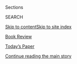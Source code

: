 <div id="app">

<div>

<div class="NYTAppHideMasthead css-zz1s19 e1suatyy0">

<div class="section css-ui9rw0 e1suatyy2">

<div class="css-11hrj97 er09x8g0">

<div class="css-6n7j50">

</div>

<span class="css-1dv1kvn">Sections</span>

<div class="css-10488qs">

<span class="css-1dv1kvn">SEARCH</span>

</div>

[Skip to content](#site-content)[Skip to site index](#site-index)

</div>

<div id="masthead-section-label" class="css-1fnb9ct eaxe0e00">

[Book
Review](https://www.nytimes3xbfgragh.onion/section/books/review)

</div>

<div class="css-10698na e1huz5gh0">

</div>

</div>

<div id="masthead-bar-one" class="section hasLinks css-15hmgas e1csuq9d3">

<div class="css-uqyvli e1csuq9d0">

</div>

<div class="css-1uqjmks e1csuq9d1">

</div>

<div class="css-9e9ivx">

[](https://myaccount.nytimes3xbfgragh.onion/auth/login?response_type=cookie&client_id=vi)

</div>

<div class="css-1bvtpon e1csuq9d2">

[Today’s Paper](https://www.nytimes3xbfgragh.onion/section/todayspaper)

</div>

</div>

</div>

</div>

<div data-aria-hidden="false">

<div id="site-content" data-role="main">

<div class="css-1ffjgkm">

</div>

<div id="top-wrapper" class="css-15p45cc eaca97t0" type="top">

<div id="top-slug" class="css-19x0jxb eaca97t1" hidden="">

Advertisement

</div>

[Continue reading the main
story](#after-top)

<div class="ad top-wrapper" style="text-align:center;height:100%;display:block;min-height:90px">

<div id="top" class="place-ad" data-position="top" data-size-key="top">

</div>

</div>

<div id="after-top">

</div>

</div>

<div id="collection-book-review" class="section css-15h4p1b e9abtgs0">

<div class="css-1j21atc e1svk9qx1">

<div class="css-fmiefx e1svk9qx2">

<div class="css-1hk7r2m eu54l5x0">

<div id="sponsor-wrapper" class="css-7a1pgi eaca97t0" type="sponsor" hidden="">

<div id="sponsor-slug" class="css-1l4mleb eaca97t1" hidden="">

Supported by

</div>

[Continue reading the main
story](#after-sponsor)

<div id="sponsor" class="ad sponsor-wrapper" style="text-align:left;height:100%;display:block">

</div>

<div id="after-sponsor">

</div>

</div>

</div>

### <span class="css-hue6tr ezz4tcd1">[Books](/section/books)</span>

</div>

<div class="css-nfcc9b e1svk9qx3">

<div class="css-vl9dhg e1svk9qx5">

<div class="css-1nrhkj6 e1svk9qx6">

# Book Review

<div class="follow-button-placeholder" data-collection-id="">

</div>

</div>

</div>

</div>

</div>

1.  [Best Sellers](/books/best-sellers/)
2.  [By the Book](/column/by-the-book)
3.  [Crime](/column/crime)
4.  [Children’s Books](/column/childrens-books)
5.  [Book Review Podcast](/column/book-review-podcast)
6.  [Now Read
    This](/spotlight/now-read-this)
7.  [Globetrotting](/interactive/2020/01/08/books/new-books-international.html)

<div class="css-4svvz1 ekkqrpp0">

<div id="collection-highlights-container" class="section css-18l1u7x e46isfb1">

<div class="css-gfgt40 ekkqrpp1">

## Highlights

1.  ![<span class="css-1nk1g0h e1oaj3zl2"><span class="css-1dv1kvn">Credit</span>Justin
    T. Gellerson for The New York
    Times</span>](https://static01.graylady3jvrrxbe.onion/images/2020/09/10/books/review/10Hess/10Hess-videoLarge.jpg)
    
    <div class="css-10wtrbd">
    
    <div class="css-1dqkjed">
    
    [![](https://static01.graylady3jvrrxbe.onion/images/2020/09/10/books/review/10Hess/10Hess-thumbStandard.jpg)](/2020/09/11/books/review/work-mate-marry-love-debora-spar-sex-robots-and-vegan-meat-jenny-kleeman.html)
    
    </div>
    
    ### Nonfiction
    
    ## [Two Books Wonder: How Long Until You Fall in Love With a Robot?](/2020/09/11/books/review/work-mate-marry-love-debora-spar-sex-robots-and-vegan-meat-jenny-kleeman.html)
    
    In Debora L. Spar’s “Work Mate Marry Love” and Jenny Kleeman’s “Sex
    Robots and Vegan Meat,” two approaches to thinking about what our
    intimate lives will look like in the
    future.
    
    <span class="css-me3p27"></span><span class="css-1dydysp e4e4i5l3"></span><span class="css-9voj2j">By
    <span class="css-1baulvz last-byline" itemprop="name">Amanda
    Hess</span></span>
    
    </div>

2.  ![<span class="css-1nk1g0h e1oaj3zl2"><span class="css-1dv1kvn">Credit</span>Naï
    Zakharia</span>](https://static01.graylady3jvrrxbe.onion/images/2020/09/13/books/review/13Kunzru/13Kunzru-videoLarge.jpg)
    
    <div class="css-10wtrbd">
    
    <div class="css-1dqkjed">
    
    [![](https://static01.graylady3jvrrxbe.onion/images/2020/09/13/books/review/13Kunzru/13Kunzru-thumbStandard.jpg)](/2020/09/10/books/review/ayad-akhtar-homeland-elegies.html)
    
    </div>
    
    ### Fiction
    
    ## [‘Homeland Elegies’ Sings for a Fading Dream of National Belonging](/2020/09/10/books/review/ayad-akhtar-homeland-elegies.html)
    
    The novel, by Ayad Akhtar, considers the many contradictions of
    being an American Muslim after
    9/11.
    
    <span class="css-me3p27"></span><span class="css-1dydysp e4e4i5l3"></span><span class="css-9voj2j">By
    <span class="css-1baulvz last-byline" itemprop="name">Hari
    Kunzru</span></span>
    
    </div>

3.  1.  ![<span class="css-1nk1g0h e1oaj3zl2"><span class="css-1dv1kvn">Credit</span>Udo
        J. Keppler/Library of
        Congress</span>](https://static01.graylady3jvrrxbe.onion/images/2020/09/08/books/review/08Yang/08Yang-videoLarge.jpg)
        
        <div class="css-10wtrbd">
        
        ### nonfiction
        
        ## [Are We More Divided Now Than Ever Before?](/2020/09/08/books/review/republic-of-wrath-james-a-morone.html)
        
        <div class="css-ajkwsy">
        
        [![](https://static01.graylady3jvrrxbe.onion/images/2020/09/08/books/review/08Yang/08Yang-thumbStandard.jpg)](/2020/09/08/books/review/republic-of-wrath-james-a-morone.html)
        
        </div>
        
        James A. Morone’s “Republic of Wrath” looks at political
        divisions throughout American
        history.
        
        <span class="css-me3p27"></span><span class="css-1dydysp e4e4i5l3"></span><span class="css-9voj2j">By
        <span class="css-1baulvz last-byline" itemprop="name">Jia Lynn
        Yang</span></span>
        
        </div>
    
    2.  ![<span class="css-1nk1g0h e1oaj3zl2"><span class="css-1dv1kvn">Credit</span>Jillian
        Tamaki</span>](https://static01.graylady3jvrrxbe.onion/images/2020/09/13/books/review/13ByTheBook-SUB01/13ByTheBook-SUB01-videoLarge.jpg)
        
        <div class="css-10wtrbd">
        
        ### By the Book
        
        ## [Jane Fonda Likes to Curl Up With a Good Book, Among the Dead](/2020/09/10/books/review/jane-fonda-by-the-book-interview.html)
        
        <div class="css-ajkwsy">
        
        [![](https://static01.graylady3jvrrxbe.onion/images/2020/09/13/books/review/13ByTheBook-SUB01/13ByTheBook-SUB01-thumbStandard.jpg)](/2020/09/10/books/review/jane-fonda-by-the-book-interview.html)
        
        </div>
        
        “I like reading in graveyards leaning against old gravestones,
        though I haven’t had many opportunities of
    late.”
        
        <span class="css-me3p27"></span>
        
        </div>

</div>

<div class="css-1xdhyk6 e46isfb0">

<div class="css-zk12ih ef6si7p0">

1.  ![<span class="css-1hhnwbi e1oaj3zl2"><span class="css-1dv1kvn">Credit</span>Author
    photograph from Associated
    Press</span>](https://static01.graylady3jvrrxbe.onion/images/2020/09/09/books/review/09PoliticsFiction-02/09PoliticsFiction-02-videoLarge.jpg)
    
    <div class="css-10wtrbd">
    
    ## [Stories of Then That Still Hold Up Now](/2020/09/11/books/review/political-novels-mephisto-klaus-mann-1876-gore-vidal-senor-presidente-miguel-angel-asturias-all-kings-men-robert-penn-warren.html)
    
    Margaret Atwood, Héctor Tobar, Thomas Mallon and Brenda Wineapple on
    older political novels they admire that have a lot to say about the
    world
    today.
    
    <span class="css-me3p27"></span>
    
    </div>

2.  ### Inside the List
    
    ![<span class="css-1hhnwbi e1oaj3zl2"><span class="css-1dv1kvn">Credit</span>Gabby
    Jones for The New York
    Times</span>](https://static01.graylady3jvrrxbe.onion/images/2020/09/20/books/review/20insidethelist-web/merlin_169923345_5752a6b5-bef5-4922-85b8-f53741c2ea2d-videoLarge.jpg)
    
    <div class="css-10wtrbd">
    
    ## [In ‘Hoax,’ Brian Stelter Ventures Where No Author Has Gone Before](/2020/09/10/books/review/brian-stelter-hoax.html)
    
    He’d missed his deadline and then the pandemic arrived — so CNN’s
    chief media correspondent wrote about
    it.
    
    <span class="css-me3p27"></span><span class="css-1dydysp e4e4i5l3"></span><span class="css-9voj2j">By
    <span class="css-1baulvz last-byline" itemprop="name">Elisabeth
    Egan</span></span>
    
    </div>

3.  ### Editors’ Choice
    
    ![<span class="css-1hhnwbi e1oaj3zl2"><span class="css-1dv1kvn">Credit</span></span>](https://static01.graylady3jvrrxbe.onion/images/2020/09/10/books/10RecBooks/10RecBooks-videoLarge.jpg)
    
    <div class="css-10wtrbd">
    
    ## [9 New Books We Recommend This Week](/2020/09/10/books/review/9-new-books-we-recommend-this-week.html)
    
    Suggested reading from critics and editors at The New York
    Times.
    
    <span class="css-me3p27"></span>
    
    </div>

4.  ### The Book Review Podcast
    
    ![<span class="css-1hhnwbi e1oaj3zl2"><span class="css-1dv1kvn">Credit</span></span>](https://static01.graylady3jvrrxbe.onion/images/2020/08/23/books/23Enrich2/23Enrich2-videoLarge-v2.jpg)
    
    <div class="css-10wtrbd">
    
    ## [Brian Stelter on Fox News and Reed Hastings on Netflix](/2020/09/11/books/review/podcast-hoax-fox-news-donald-trump-brian-stelter-nextflix-reed-hastings.html)
    
    Stelter talks about “Hoax: Donald Trump, Fox News and the Dangerous
    Distortion of Truth” and Reed Hastings discusses “No Rules Rules:
    Netflix and the Culture of
    Reinvention.”
    
    <span class="css-me3p27"></span>
    
    </div>

5.  ### Best Sellers
    
    ![<span class="css-1hhnwbi e1oaj3zl2"><span class="css-1dv1kvn">Credit</span></span>](https://static01.graylady3jvrrxbe.onion/images/2019/01/11/books/00-BestSeller-Logo-Image/00-BestSeller-Logo-Image-mediumThreeByTwo225.png)
    
    <div class="css-10wtrbd">
    
    ## [Best-Seller Lists: September 20, 2020](/interactive/2020/01/29/books/review/best-sellers-promo-for-front-copy2.html)
    
    All the lists: print, e-books, fiction, nonfiction, children’s books
    and
    more.
    
    <span class="css-me3p27"></span>
    
    </div>

</div>

</div>

<div class="css-1xdhyk6 e46isfb0">

<div class="css-zk12ih ef6si7p0">

1.  ### essay
    
    ![<span class="css-1hhnwbi e1oaj3zl2"><span class="css-1dv1kvn">Credit</span>ullstein
    bild, via Getty
    Images</span>](https://static01.graylady3jvrrxbe.onion/images/2020/09/13/books/13TRAUB-COMBO/15TRAUB-COMBO-videoLarge.jpg)
    
    <div class="css-10wtrbd">
    
    ## [Doctor Dolittle’s Talking Animals Still Have Much to Say](/2020/09/09/books/review/doctor-dolittle-hugh-lofting-talking-animals.html)
    
    The children’s series is 100 years old this year. Its author, Hugh
    Lofting, was flawed — the original books contained racist ideas. Yet
    his animals continue to
    delight.
    
    <span class="css-me3p27"></span><span class="css-1dydysp e4e4i5l3"></span><span class="css-9voj2j">By
    <span class="css-1baulvz last-byline" itemprop="name">James
    Traub</span></span>
    
    </div>

2.  ### nonfiction
    
    ![<span class="css-1hhnwbi e1oaj3zl2"><span class="css-1dv1kvn">Credit</span>Sandy
    Honig/NPR
    </span>](https://static01.graylady3jvrrxbe.onion/images/2020/08/17/books/review/Davies1/Davies1-videoLarge.jpg)
    
    <div class="css-10wtrbd">
    
    ## [The Fiction That Makes the World Go Round](/2020/09/08/books/review/money-the-true-story-of-a-made-up-thing-jacob-goldstein.html)
    
    “Money: The True Story of a Made-Up Thing,” by Jacob Goldstein, is a
    conversational account of currency — an abstraction propped up by
    group
    faith.
    
    <span class="css-me3p27"></span><span class="css-1dydysp e4e4i5l3"></span><span class="css-9voj2j">By
    <span class="css-1baulvz last-byline" itemprop="name">Richard
    Davies</span></span>
    
    </div>

3.  ### Fiction
    
    ![<span class="css-1hhnwbi e1oaj3zl2"><span class="css-1dv1kvn">Credit</span>Ben
    Hickey</span>](https://static01.graylady3jvrrxbe.onion/images/2020/09/13/books/review/13Ackerman/13Ackerman-videoLarge.jpg)
    
    <div class="css-10wtrbd">
    
    ## [Torn Between War and Art, a Journalist Chooses Both](/2020/09/01/books/review/salar-abdoh-mesopotamia.html)
    
    “Out of Mesopotamia,” by Salar Abdoh, is as much a meditation on
    time and memory as it is a book about modern
    warfare.
    
    <span class="css-me3p27"></span><span class="css-1dydysp e4e4i5l3"></span><span class="css-9voj2j">By
    <span class="css-1baulvz last-byline" itemprop="name">Elliot
    Ackerman</span></span>
    
    </div>

4.  ### Fiction
    
    ![<span class="css-1hhnwbi e1oaj3zl2"><span class="css-1dv1kvn">Credit</span>Bianca
    Bagnarelli</span>](https://static01.graylady3jvrrxbe.onion/images/2020/09/20/books/review/20Russo-COVER/20Russo-COVER-videoLarge.jpg)
    
    <div class="css-10wtrbd">
    
    ## [Sue Miller’s ‘Monogamy’ Begins With an Ending](/2020/09/08/books/review/sue-miller-monogamy.html)
    
    When her husband dies suddenly, a woman reckons with the life they
    shared.
    
    <span class="css-me3p27"></span><span class="css-1dydysp e4e4i5l3"></span><span class="css-9voj2j">By
    <span class="css-1baulvz last-byline" itemprop="name">Richard
    Russo</span></span>
    
    </div>

5.  ### Nonfiction
    
    ![<span class="css-1hhnwbi e1oaj3zl2"><span class="css-1dv1kvn">Credit</span>Phil
    Farnsworth</span>](https://static01.graylady3jvrrxbe.onion/images/2020/07/22/books/review/Shirky1/Shirky1-videoLarge.jpg)
    
    <div class="css-10wtrbd">
    
    ## [Accused of Ruining Popcorn, Cass Sunstein Wants to Repent](/2020/09/10/books/review/too-much-information-cass-sunstein.html)
    
    In “Too Much Information,” President Obama’s onetime regulatory
    chief takes another look at whether disclosing information —
    including calorie counts — is always a good
    thing.
    
    <span class="css-me3p27"></span><span class="css-1dydysp e4e4i5l3"></span><span class="css-9voj2j">By
    <span class="css-1baulvz last-byline" itemprop="name">Clay
    Shirky</span></span>
    
    </div>

</div>

</div>

</div>

<div id="mid1-wrapper" class="css-1mn4oms eaca97t0" type="rank">

<div id="mid1-slug" class="css-1tag3rd eaca97t1">

Advertisement

</div>

[Continue reading the main
story](#after-mid1)

<div id="mid1" class="ad mid1-wrapper" style="text-align:center;height:100%;display:block">

</div>

<div id="after-mid1">

</div>

</div>

</div>

<div class="css-185go5a e1o5byef0">

<div class="css-15cbhtu">

  - [Latest](#stream-panel)
  - <span class="css-6n7j50">Search</span>
    <div class="control">
    <div class="label-container css-1dv1kvn">
    Search
    </div>
    <div class="css-wm4t3d">
    **<span id="clear-search-input" class="css-1dv1kvn">Clear this text
    input</span>
    </div>
    </div>
    <span class="css-1iovbfw"></span>

<div id="stream-panel" class="section css-8msx5b e1jz0cab1">

<div class="css-13mho3u">

1.  
    
    <div class="css-1cp3ece">
    
    <div class="css-1l4spti">
    
    [](/2020/09/12/books/review/the-weirdest-people-in-the-world-joseph-henrich.html)
    
    <div class="css-79elbk">
    
    ![](https://static01.graylady3jvrrxbe.onion/images/2020/09/12/books/review/12Dennett/12Dennett-thumbWide.jpg?quality=75&auto=webp&disable=upscale)
    
    </div>
    
    ### <span class="css-m70j1g">Nonfiction</span>
    
    ## Why Are We in the West So Weird? A Theory
    
    In his groundbreaking new book, “The WEIRDest People in the World,”
    the anthropologist Joseph Henrich argues that people from Western
    countries have a unique psychology.
    
    <div class="css-1nqbnmb ea5icrr0">
    
    By <span class="css-1n7hynb">Daniel C.
    Dennett</span>
    
    </div>
    
    </div>
    
    <div class="css-1lc2l26 e1xfvim33">
    
    </div>
    
    </div>

2.  
    
    <div class="css-1cp3ece">
    
    <div class="css-1l4spti">
    
    [](/2020/09/11/books/review/crime-fiction-ruth-ware-peter-lovesey.html)
    
    <div class="css-79elbk">
    
    ![](https://static01.graylady3jvrrxbe.onion/images/2020/09/20/books/review/20Crime/20Crime-thumbWide.jpg?quality=75&auto=webp&disable=upscale)
    
    </div>
    
    ### <span class="css-m70j1g">Crime</span>
    
    ## Bodies of Evidence
    
    In her new Crime column, Marilyn Stasio ranges from an Alpine chalet
    to the sunny streets of Los Angeles to the venerable British city of
    Bath.
    
    <div class="css-1nqbnmb ea5icrr0">
    
    By <span class="css-1n7hynb">Marilyn
    Stasio</span>
    
    </div>
    
    </div>
    
    <div class="css-1lc2l26 e1xfvim33">
    
    </div>
    
    </div>

3.  
    
    <div class="css-1cp3ece">
    
    <div class="css-1l4spti">
    
    [](/2020/09/11/books/review/aimee-nezhukumatathil-world-of-wonders.html)
    
    <div class="css-79elbk">
    
    ![](https://static01.graylady3jvrrxbe.onion/images/2020/09/09/books/review/Rebanks1/Rebanks1-thumbWide.jpg?quality=75&auto=webp&disable=upscale)
    
    </div>
    
    ### <span class="css-m70j1g">Nonfiction</span>
    
    ## A Book About Nature That Is So Much More
    
    In “World of Wonders” the poet Aimee Nezhukumatathil tells stories
    of her life through the natural world that surrounded her and gave
    her solace.
    
    <div class="css-1nqbnmb ea5icrr0">
    
    By <span class="css-1n7hynb">James
    Rebanks</span>
    
    </div>
    
    </div>
    
    <div class="css-1lc2l26 e1xfvim33">
    
    </div>
    
    </div>

4.  
    
    <div class="css-1cp3ece">
    
    <div class="css-1l4spti">
    
    [](/2020/09/11/books/review/remembering-the-good-war-and-other-letters-to-the-editor.html)
    
    <div class="css-79elbk">
    
    ![](https://static01.graylady3jvrrxbe.onion/images/2020/08/30/books/review/30Brooks/Brooks-thumbWide.jpg?quality=75&auto=webp&disable=upscale)
    
    </div>
    
    ## Remembering the ‘Good War’ and Other Letters to the Editor
    
    Readers respond to recent issues of the Sunday Book
    Review.
    
    <div class="css-1nqbnmb ea5icrr0">
    
    </div>
    
    </div>
    
    <div class="css-1lc2l26 e1xfvim33">
    
    </div>
    
    </div>

5.  
    
    <div class="css-1cp3ece">
    
    <div class="css-1l4spti">
    
    [](/2020/09/11/books/review/new-paperbacks.html)
    
    <div class="css-79elbk">
    
    ![](https://static01.graylady3jvrrxbe.onion/images/2020/09/13/books/13PAPERROW-Combo/13PAPERROW-Combo-thumbWide.jpg?quality=75&auto=webp&disable=upscale)
    
    </div>
    
    ## New in Paperback: ‘Nothing to See Here’ and ‘Red at the Bone’
    
    Six new paperbacks to check out this week.
    
    <div class="css-1nqbnmb ea5icrr0">
    
    By <span class="css-1n7hynb">Jennifer
    Krauss</span>
    
    </div>
    
    </div>
    
    <div class="css-1lc2l26 e1xfvim33">
    
    </div>
    
    </div>

6.  
    
    <div class="css-1cp3ece">
    
    <div class="css-1l4spti">
    
    [](/2020/09/08/books/review/new-this-week.html)
    
    <div class="css-79elbk">
    
    ![](https://static01.graylady3jvrrxbe.onion/images/2020/09/08/books/08NewNotes/08NewNotes-thumbWide.jpg?quality=75&auto=webp&disable=upscale)
    
    </div>
    
    ## New & Noteworthy, From the Rubik’s Cube to the Deep South
    
    A selection of books published this week; plus, a peek at what our
    colleagues around the newsroom are
    reading.
    
    <div class="css-1nqbnmb ea5icrr0">
    
    </div>
    
    </div>
    
    <div class="css-1lc2l26 e1xfvim33">
    
    </div>
    
    </div>

7.  
    
    <div class="css-1cp3ece">
    
    <div class="css-1l4spti">
    
    [](/2020/09/08/books/review/a-knock-at-midnight-brittany-k-barnett.html)
    
    <div class="css-79elbk">
    
    ![](https://static01.graylady3jvrrxbe.onion/images/2020/08/19/books/review/Murdoch1/Murdoch1-thumbWide.jpg?quality=75&auto=webp&disable=upscale)
    
    </div>
    
    ### <span class="css-m70j1g">Nonfiction</span>
    
    ## The Injustice Deep Within the Justice System
    
    Brittany K. Barnett’s “A Knock at Midnight” reveals the
    discriminatory nature of the nation’s drug laws.
    
    <div class="css-1nqbnmb ea5icrr0">
    
    By <span class="css-1n7hynb">Sierra Crane Murdoch</span>
    
    </div>
    
    </div>
    
    <div class="css-1lc2l26 e1xfvim33">
    
    </div>
    
    </div>

8.  
    
    <div class="css-1cp3ece">
    
    <div class="css-1l4spti">
    
    [](/2020/09/08/books/review/jfk-by-fredrik-logevall-an-excerpt.html)
    
    ## ‘JFK,’ by Fredrik Logevall: An Excerpt
    
    An excerpt from “JFK,” by Fredrik Logevall
    
    <div class="css-1nqbnmb ea5icrr0">
    
    </div>
    
    </div>
    
    <div class="css-1lc2l26 e1xfvim33">
    
    </div>
    
    </div>

9.  
    
    <div class="css-1cp3ece">
    
    <div class="css-1l4spti">
    
    [](/2020/09/08/books/review/monogamy-by-sue-miller-an-excerpt.html)
    
    ## ‘Monogamy,’ by Sue Miller: An Excerpt
    
    An excerpt from “Monogamy,” by Sue
    Miller
    
    <div class="css-1nqbnmb ea5icrr0">
    
    </div>
    
    </div>
    
    <div class="css-1lc2l26 e1xfvim33">
    
    </div>
    
    </div>

10. 
    
    <div class="css-1cp3ece">
    
    <div class="css-1l4spti">
    
    [](/2020/09/08/books/review/the-secret-life-of-groceries-benjamin-lorr.html)
    
    <div class="css-79elbk">
    
    ![](https://static01.graylady3jvrrxbe.onion/images/2020/09/08/books/review/08Summers-sub/08Summers-sub-thumbWide.jpg?quality=75&auto=webp&disable=upscale)
    
    </div>
    
    ### <span class="css-m70j1g">nonfiction</span>
    
    ## The Sweat, Stench and Staggering Logistics of the American Supermarket
    
    “The Secret Life of Groceries,” by Benjamin Lorr, lifts the veil on
    the human labor, industrial agriculture and transportation
    challenges that go into stocking upscale food stores.
    
    <div class="css-1nqbnmb ea5icrr0">
    
    By <span class="css-1n7hynb">Nick Summers</span>
    
    </div>
    
    </div>
    
    <div class="css-1lc2l26 e1xfvim33">
    
    </div>
    
    </div>

<div class="css-13mho3u">

<div class="css-1t62hi8">

<div class="css-1stvaey">

Show
More

<div>

<div style="border:0;clip:rect(0 0 0 0);height:1px;margin:-1px;overflow:hidden;white-space:nowrap;padding:0;width:1px;position:absolute" data-role="log" data-aria-live="assertive">

</div>

<div style="border:0;clip:rect(0 0 0 0);height:1px;margin:-1px;overflow:hidden;white-space:nowrap;padding:0;width:1px;position:absolute" data-role="log" data-aria-live="assertive">

</div>

<div style="border:0;clip:rect(0 0 0 0);height:1px;margin:-1px;overflow:hidden;white-space:nowrap;padding:0;width:1px;position:absolute" data-role="log" data-aria-live="polite">

</div>

<div style="border:0;clip:rect(0 0 0 0);height:1px;margin:-1px;overflow:hidden;white-space:nowrap;padding:0;width:1px;position:absolute" data-role="log" data-aria-live="polite">

</div>

</div>

</div>

</div>

</div>

</div>

<div class="css-g6hk37 supplemental">

<div id="mid2-wrapper" class="css-10wkyv7 eaca97t0" type="lede">

<div id="mid2-slug" class="css-1tag3rd eaca97t1">

Advertisement

</div>

[Continue reading the main
story](#after-mid2)

<div id="mid2" class="ad mid2-wrapper" style="text-align:center;height:100%;display:block;min-height:250px">

</div>

<div id="after-mid2">

</div>

</div>

<div class="css-hftqp3 book-review-supplemental-promo">

[Best
Sellers](https://www.nytimes3xbfgragh.onion/best-sellers-books/overview.html)

[Inside The New York Times Book Review
Podcast](https://www.nytimes3xbfgragh.onion/column/book-review-podcast)

[By the Book](https://www.nytimes3xbfgragh.onion/column/by-the-book)

[Crime](https://www.nytimes3xbfgragh.onion/column/crime)

[Children's
Books](https://www.nytimes3xbfgragh.onion/column/childrens-books)

[Bookends](https://www.nytimes3xbfgragh.onion/column/bookends)

</div>

<div id="mktg-wrapper" class="css-oxle51 eaca97t0" type="mktg">

<div id="mktg-slug" class="css-1tag3rd eaca97t1">

Advertisement

</div>

[Continue reading the main
story](#after-mktg)

<div id="mktg" class="ad mktg-wrapper" style="text-align:center;height:100%;display:block">

</div>

<div id="after-mktg">

</div>

</div>

## Follow Us

<div class="module-body">

  - [**<span data-aria-hidden="true">@nytimesbooks</span><span class="css-1dv1kvn">twitter
    page for
    @nytimesbooks</span>](https://twitter.com/nytimesbooks)
  - [**<span data-aria-hidden="true">nytbooks</span><span class="css-1dv1kvn">facebook
    page for
    nytbooks</span>](https://www.facebookcorewwwi.onion/nytbooks)

</div>

<div class="module-body">

<div style="max-width:100%;margin:0 auto">

<div class="css-191iepd" data-id="100000005618529" data-slug="books-calendar-promo" style="max-width:720px">

</div>

</div>

</div>

<div class="css-hftqp3 book-review-supplemental-promo">

[Subscribe to the Book
Review](https://homedelivery.nytimes3xbfgragh.onion/HDS/BookReviewHome.do?mode=BookReviewHome&ref=review)

[Browse back issues of the Book Review from 1997 to
today](https://www.nytimes3xbfgragh.onion/2014/07/29/books/review/the-new-york-times-book-review-back-issues.html)

[Books
F.A.Q.](https://www.nytimes3xbfgragh.onion/membercenter/faq/books.html?ref=review)

[Email the Book Review](mailto:books@NYTimes.com)

</div>

## Sign Up for the Book Review Newsletter

<div class="css-hftqp3">

Every Friday, be the first to see reviews, news and features in The New
York Times Book Review.

</div>

[SIGN UP](/newsletters/signup/BK)

</div>

</div>

</div>

</div>

</div>

</div>

## Site Index

<div>

</div>

## Site Information Navigation

  - [© <span>2020</span> <span>The New York Times
    Company</span>](https://help.nytimes3xbfgragh.onion/hc/en-us/articles/115014792127-Copyright-notice)

<!-- end list -->

  - [NYTCo](https://www.nytco.com/)
  - [Contact
    Us](https://help.nytimes3xbfgragh.onion/hc/en-us/articles/115015385887-Contact-Us)
  - [Work with us](https://www.nytco.com/careers/)
  - [Advertise](https://nytmediakit.com/)
  - [T Brand Studio](http://www.tbrandstudio.com/)
  - [Your Ad
    Choices](https://www.nytimes3xbfgragh.onion/privacy/cookie-policy#how-do-i-manage-trackers)
  - [Privacy](https://www.nytimes3xbfgragh.onion/privacy)
  - [Terms of
    Service](https://help.nytimes3xbfgragh.onion/hc/en-us/articles/115014893428-Terms-of-service)
  - [Terms of
    Sale](https://help.nytimes3xbfgragh.onion/hc/en-us/articles/115014893968-Terms-of-sale)
  - [Site
    Map](https://spiderbites.nytimes3xbfgragh.onion)
  - [Help](https://help.nytimes3xbfgragh.onion/hc/en-us)
  - [Subscriptions](https://www.nytimes3xbfgragh.onion/subscription?campaignId=37WXW)

</div>

</div>
